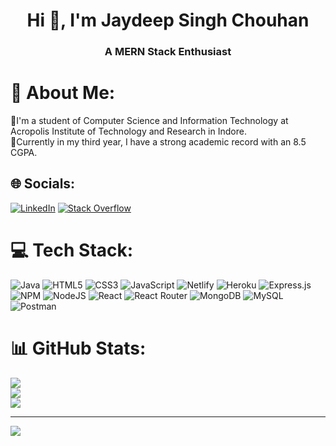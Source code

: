 <h1 align="center">Hi 👋, I'm Jaydeep Singh Chouhan</h1>
<h3 align="center">A MERN Stack Enthusiast</h3>


# 👋 About Me:
🔭I'm a student of Computer Science and Information Technology at Acropolis Institute of Technology and Research in Indore.<br>🌱Currently in my third year, I have a strong academic record with an 8.5 CGPA.


## 🌐 Socials:
[![LinkedIn](https://img.shields.io/badge/LinkedIn-%230077B5.svg?logo=linkedin&logoColor=white)](https://www.linkedin.com/in/jaydeepsinghchouhan/) [![Stack Overflow](https://img.shields.io/badge/-Stackoverflow-FE7A16?logo=stack-overflow&logoColor=white)](https://stackoverflow.com/users/21679250/jaydeep-chouhan) 

# 💻 Tech Stack:
![Java](https://img.shields.io/badge/java-%23ED8B00.svg?style=for-the-badge&logo=java&logoColor=white) ![HTML5](https://img.shields.io/badge/html5-%23E34F26.svg?style=for-the-badge&logo=html5&logoColor=white) ![CSS3](https://img.shields.io/badge/css3-%231572B6.svg?style=for-the-badge&logo=css3&logoColor=white) ![JavaScript](https://img.shields.io/badge/javascript-%23323330.svg?style=for-the-badge&logo=javascript&logoColor=%23F7DF1E) ![Netlify](https://img.shields.io/badge/netlify-%23000000.svg?style=for-the-badge&logo=netlify&logoColor=#00C7B7) ![Heroku](https://img.shields.io/badge/heroku-%23430098.svg?style=for-the-badge&logo=heroku&logoColor=white) ![Express.js](https://img.shields.io/badge/express.js-%23404d59.svg?style=for-the-badge&logo=express&logoColor=%2361DAFB) ![NPM](https://img.shields.io/badge/NPM-%23000000.svg?style=for-the-badge&logo=npm&logoColor=white) ![NodeJS](https://img.shields.io/badge/node.js-6DA55F?style=for-the-badge&logo=node.js&logoColor=white) ![React](https://img.shields.io/badge/react-%2320232a.svg?style=for-the-badge&logo=react&logoColor=%2361DAFB) ![React Router](https://img.shields.io/badge/React_Router-CA4245?style=for-the-badge&logo=react-router&logoColor=white) ![MongoDB](https://img.shields.io/badge/MongoDB-%234ea94b.svg?style=for-the-badge&logo=mongodb&logoColor=white) ![MySQL](https://img.shields.io/badge/mysql-%2300f.svg?style=for-the-badge&logo=mysql&logoColor=white) ![Postman](https://img.shields.io/badge/Postman-FF6C37?style=for-the-badge&logo=postman&logoColor=white)
# 📊 GitHub Stats:
![](https://github-readme-stats.vercel.app/api?username=jaydeepsinghchouhan&theme=dark&hide_border=false&include_all_commits=false&count_private=false)<br/>
![](https://github-readme-streak-stats.herokuapp.com/?user=jaydeepsinghchouhan&theme=dark&hide_border=false)<br/>
![](https://github-readme-stats.vercel.app/api/top-langs/?username=jaydeepsinghchouhan&theme=dark&hide_border=false&include_all_commits=false&count_private=false&layout=compact)

---
[![](https://visitcount.itsvg.in/api?id=jaydeepsinghchouhan&icon=0&color=0)](https://visitcount.itsvg.in)

<!-- Proudly created with GPRM ( https://gprm.itsvg.in ) -->
